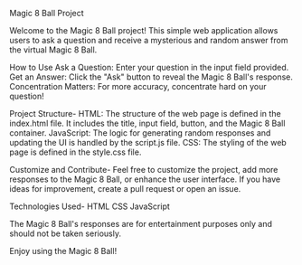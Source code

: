 Magic 8 Ball Project

Welcome to the Magic 8 Ball project!
This simple web application allows users to ask a question and receive a mysterious and random answer from the virtual Magic 8 Ball.

How to Use
Ask a Question: Enter your question in the input field provided.
Get an Answer: Click the "Ask" button to reveal the Magic 8 Ball's response.
Concentration Matters: For more accuracy, concentrate hard on your question!

Project Structure-
HTML: The structure of the web page is defined in the index.html file. It includes the title, input field, button, and the Magic 8 Ball container.
JavaScript: The logic for generating random responses and updating the UI is handled by the script.js file.
CSS: The styling of the web page is defined in the style.css file.

Customize and Contribute-
Feel free to customize the project, add more responses to the Magic 8 Ball, or enhance the user interface. If you have ideas for improvement, create a pull request or open an issue.

Technologies Used-
HTML
CSS
JavaScript

The Magic 8 Ball's responses are for entertainment purposes only and should not be taken seriously.

Enjoy using the Magic 8 Ball!